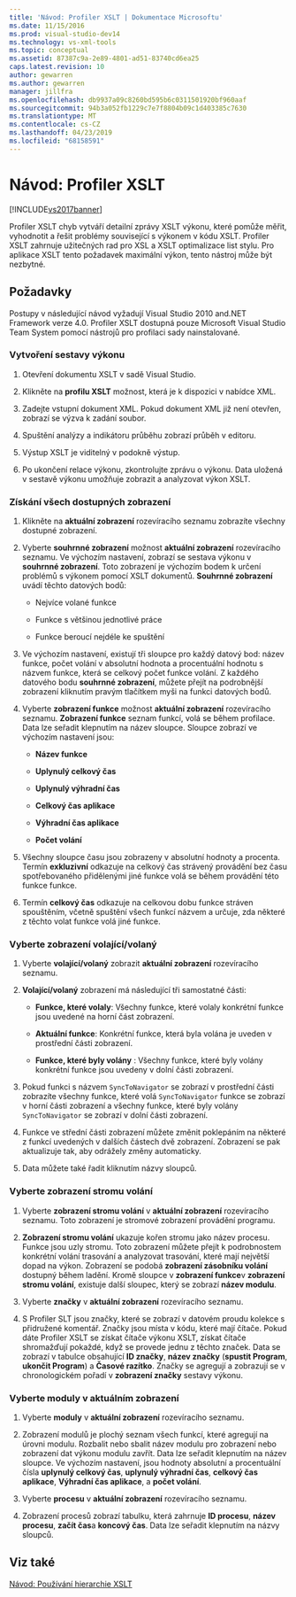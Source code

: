 ```yaml
---
title: 'Návod: Profiler XSLT | Dokumentace Microsoftu'
ms.date: 11/15/2016
ms.prod: visual-studio-dev14
ms.technology: vs-xml-tools
ms.topic: conceptual
ms.assetid: 87387c9a-2e89-4801-ad51-83740cd6ea25
caps.latest.revision: 10
author: gewarren
ms.author: gewarren
manager: jillfra
ms.openlocfilehash: db9937a09c8260bd595b6c0311501920bf960aaf
ms.sourcegitcommit: 94b3a052fb1229c7e7f8804b09c1d403385c7630
ms.translationtype: MT
ms.contentlocale: cs-CZ
ms.lasthandoff: 04/23/2019
ms.locfileid: "68158591"
---
```

# <a name="walkthrough-xslt-profiler"></a>Návod: Profiler XSLT
[!INCLUDE[vs2017banner](../includes/vs2017banner.md)]

Profiler XSLT chyb vytváří detailní zprávy XSLT výkonu, které pomůže měřit, vyhodnotit a řešit problémy související s výkonem v kódu XSLT. Profiler XSLT zahrnuje užitečných rad pro XSL a XSLT optimalizace list stylu. Pro aplikace XSLT tento požadavek maximální výkon, tento nástroj může být nezbytné.  
  
## <a name="prerequisites"></a>Požadavky  
 Postupy v následující návod vyžadují Visual Studio 2010 and.NET Framework verze 4.0. Profiler XSLT dostupná pouze Microsoft Visual Studio Team System pomocí nástrojů pro profilaci sady nainstalované.  
  
### <a name="create-the-performance-report"></a>Vytvoření sestavy výkonu  
  
1. Otevření dokumentu XSLT v sadě Visual Studio.  
  
2. Klikněte na **profilu XSLT** možnost, která je k dispozici v nabídce XML.  
  
3. Zadejte vstupní dokument XML. Pokud dokument XML již není otevřen, zobrazí se výzva k zadání soubor.  
  
4. Spuštění analýzy a indikátoru průběhu zobrazí průběh v editoru.  
  
5. Výstup XSLT je viditelný v podokně výstup.  
  
6. Po ukončení relace výkonu, zkontrolujte zprávu o výkonu. Data uložená v sestavě výkonu umožňuje zobrazit a analyzovat výkon XSLT.  
  
### <a name="get-all-the-available-views"></a>Získání všech dostupných zobrazení  
  
1. Klikněte na **aktuální zobrazení** rozevíracího seznamu zobrazíte všechny dostupné zobrazení.  
  
2. Vyberte **souhrnné zobrazení** možnost **aktuální zobrazení** rozevíracího seznamu. Ve výchozím nastavení, zobrazí se sestava výkonu v **souhrnné zobrazení**. Toto zobrazení je výchozím bodem k určení problémů s výkonem pomocí XSLT dokumentů. **Souhrnné zobrazení** uvádí těchto datových bodů:  
  
    - Nejvíce volané funkce  
  
    - Funkce s většinou jednotlivé práce  
  
    - Funkce beroucí nejdéle ke spuštění  
  
3. Ve výchozím nastavení, existují tři sloupce pro každý datový bod: název funkce, počet volání v absolutní hodnota a procentuální hodnotu s názvem funkce, která se celkový počet funkce volání. Z každého datového bodu **souhrnné zobrazení**, můžete přejít na podrobnější zobrazení kliknutím pravým tlačítkem myši na funkci datových bodů.  
  
4. Vyberte **zobrazení funkce** možnost **aktuální zobrazení** rozevíracího seznamu. **Zobrazení funkce** seznam funkcí, volá se během profilace. Data lze seřadit klepnutím na název sloupce. Sloupce zobrazí ve výchozím nastavení jsou:  
  
    - **Název funkce**  
  
    - **Uplynulý celkový čas**  
  
    - **Uplynulý výhradní čas**  
  
    - **Celkový čas aplikace**  
  
    - **Výhradní čas aplikace**  
  
    - **Počet volání**  
  
5. Všechny sloupce času jsou zobrazeny v absolutní hodnoty a procenta. Termín **exkluzivní** odkazuje na celkový čas strávený provádění bez času spotřebovaného přidělenými jiné funkce volá se během provádění této funkce funkce.  
  
6. Termín **celkový čas** odkazuje na celkovou dobu funkce stráven spouštěním, včetně spuštění všech funkcí názvem a určuje, zda některé z těchto volat funkce volá jiné funkce.  
  
### <a name="select-callercallee-view"></a>Vyberte zobrazení volající/volaný  
  
1. Vyberte **volající/volaný** zobrazit **aktuální zobrazení** rozevíracího seznamu.  
  
2. **Volající/volaný** zobrazení má následující tři samostatné části:  
  
    - **Funkce, které volaly**: Všechny funkce, které volaly konkrétní funkce jsou uvedené na horní část zobrazení.  
  
    - **Aktuální funkce**: Konkrétní funkce, která byla volána je uveden v prostřední části zobrazení.  
  
    - **Funkce, které byly volány** : Všechny funkce, které byly volány konkrétní funkce jsou uvedeny v dolní části zobrazení.  
  
3. Pokud funkci s názvem `SyncToNavigator` se zobrazí v prostřední části zobrazíte všechny funkce, které volá `SyncToNavigator` funkce se zobrazí v horní části zobrazení a všechny funkce, které byly volány `SyncToNavigator` se zobrazí v dolní části zobrazení.  
  
4. Funkce ve střední části zobrazení můžete změnit poklepáním na některé z funkcí uvedených v dalších částech dvě zobrazení. Zobrazení se pak aktualizuje tak, aby odrážely změny automaticky.  
  
5. Data můžete také řadit kliknutím názvy sloupců.  
  
### <a name="select-calltree-view"></a>Vyberte zobrazení stromu volání  
  
1. Vyberte **zobrazení stromu volání** v **aktuální zobrazení** rozevíracího seznamu. Toto zobrazení je stromové zobrazení provádění programu.  
  
2. **Zobrazení stromu volání** ukazuje kořen stromu jako název procesu. Funkce jsou uzly stromu. Toto zobrazení můžete přejít k podrobnostem konkrétní volání trasování a analyzovat trasování, které mají největší dopad na výkon. Zobrazení se podobá **zobrazení zásobníku volání** dostupný během ladění. Kromě sloupce v **zobrazení funkce**v **zobrazení stromu volání**, existuje další sloupec, který se zobrazí **název modulu**.  
  
3. Vyberte **značky** v **aktuální zobrazení** rozevíracího seznamu.  
  
4. S Profiler SLT jsou značky, které se zobrazí v datovém proudu kolekce s přidružené komentář. Značky jsou místa v kódu, které mají čítače. Pokud dáte Profiler XSLT se získat čítače výkonu XSLT, získat čítače shromažďují pokaždé, když se provede jednu z těchto značek. Data se zobrazí v tabulce obsahující **ID značky**, **název značky** (**spustit Program**, **ukončit Program**) a  **Časové razítko**. Značky se agregují a zobrazují se v chronologickém pořadí v **zobrazení značky** sestavy výkonu.  
  
### <a name="select-modules-in-the-current-view"></a>Vyberte moduly v aktuálním zobrazení  
  
1. Vyberte **moduly** v **aktuální zobrazení** rozevíracího seznamu.  
  
2. Zobrazení modulů je plochý seznam všech funkcí, které agregují na úrovni modulu. Rozbalit nebo sbalit název modulu pro zobrazení nebo zobrazení dat výkonu modulu zavřít. Data lze seřadit klepnutím na název sloupce. Ve výchozím nastavení, jsou hodnoty absolutní a procentuální čísla **uplynulý celkový čas**, **uplynulý výhradní čas**, **celkový čas aplikace**, **Výhradní čas aplikace**, a **počet volání**.  
  
3. Vyberte **procesu** v **aktuální zobrazení** rozevíracího seznamu.  
  
4. Zobrazení procesů zobrazí tabulku, která zahrnuje **ID procesu**, **název procesu**, **začít čas**a **koncový čas**. Data lze seřadit klepnutím na názvy sloupců.  
  
## <a name="see-also"></a>Viz také  
 [Návod: Používání hierarchie XSLT](../xml-tools/walkthrough-using-xslt-hierarchy.md)
